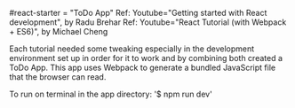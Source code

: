 #react-starter = "ToDo App"
Ref:  Youtube="Getting started with React development", by Radu Brehar
Ref:  Youtube="React Tutorial (with Webpack + ES6)", by Michael Cheng

Each tutorial needed some tweaking especially in the development environment set up in order for it to work and by combining both created a ToDo App.  This app uses Webpack to generate a bundled JavaScript file that the browser can read.

To run on terminal in the app directory:  '$ npm run dev'
